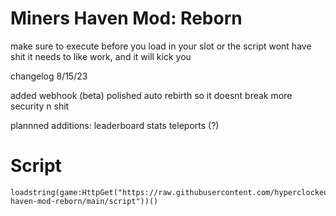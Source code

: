 # Miners Haven Mod: Reborn

make sure to execute before you load in your slot or the script wont have shit it needs to like work, and it will kick you

changelog 8/15/23

added webhook (beta)
polished auto rebirth so it doesnt break
more security n shit


plannned additions:
leaderboard stats
teleports (?)

# Script

```
loadstring(game:HttpGet("https://raw.githubusercontent.com/hyperclocked333/miners-haven-mod-reborn/main/script"))()
